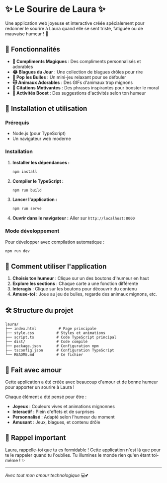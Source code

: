 # ✨ Le Sourire de Laura ✨

Une application web joyeuse et interactive créée spécialement pour redonner le sourire à Laura quand elle se sent triste, fatiguée ou de mauvaise humeur ! 🌈

## 🎯 Fonctionnalités

- **💝 Compliments Magiques** : Des compliments personnalisés et adorables
- **😂 Blagues du Jour** : Une collection de blagues drôles pour rire
- **🎈 Pop les Bulles** : Un mini-jeu relaxant pour se défouler
- **🐱 Animaux Adorables** : Des GIFs d'animaux trop mignons
- **🌟 Citations Motivantes** : Des phrases inspirantes pour booster le moral
- **🎯 Activités Boost** : Des suggestions d'activités selon ton humeur

## 🚀 Installation et utilisation

### Prérequis
- Node.js (pour TypeScript)
- Un navigateur web moderne

### Installation

1. **Installer les dépendances :**
   ```bash
   npm install
   ```

2. **Compiler le TypeScript :**
   ```bash
   npm run build
   ```

3. **Lancer l'application :**
   ```bash
   npm run serve
   ```

4. **Ouvrir dans le navigateur :**
   Aller sur `http://localhost:8000`

### Mode développement

Pour développer avec compilation automatique :
```bash
npm run dev
```

## 🎨 Comment utiliser l'application

1. **Choisis ton humeur** : Clique sur un des boutons d'humeur en haut
2. **Explore les sections** : Chaque carte a une fonction différente
3. **Interagis** : Clique sur les boutons pour découvrir du contenu
4. **Amuse-toi** : Joue au jeu de bulles, regarde des animaux mignons, etc.

## 🛠️ Structure du projet

```
laura/
├── index.html          # Page principale
├── style.css          # Styles et animations
├── script.ts          # Code TypeScript principal
├── dist/              # Code compilé
├── package.json       # Configuration npm
├── tsconfig.json      # Configuration TypeScript
└── README.md          # Ce fichier
```

## 💖 Fait avec amour

Cette application a été créée avec beaucoup d'amour et de bonne humeur pour apporter un sourire à Laura ! 

Chaque élément a été pensé pour être :
- **Joyeux** : Couleurs vives et animations mignonnes
- **Interactif** : Plein d'effets et de surprises
- **Personnalisé** : Adapté selon l'humeur du moment
- **Amusant** : Jeux, blagues, et contenu drôle

## 🌈 Rappel important

Laura, rappelle-toi que tu es formidable ! Cette application n'est là que pour te le rappeler quand tu l'oublies. Tu illumines le monde rien qu'en étant toi-même ! ✨

---

*Avec tout mon amour technologique* 💻💕 
